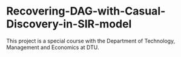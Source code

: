 # Recovering-DAG-with-Casual-Discovery-in-SIR-model
This project is a special course with the Department of Technology, Management and Economics at DTU. 

